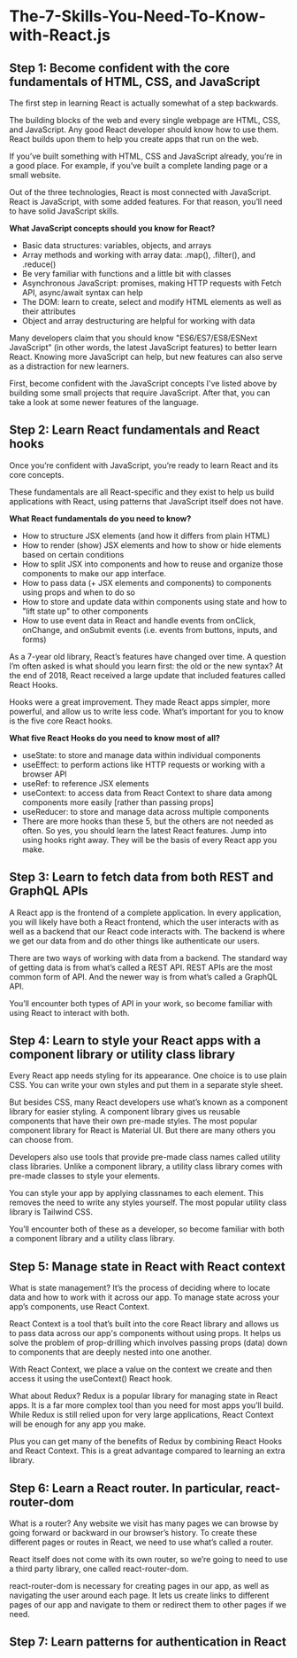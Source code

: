 # The-7-Skills-You-Need-To-Know-with-React.js

<h2>Step 1: Become confident with the core fundamentals of HTML, CSS, and JavaScript</h2>

The first step in learning React is actually somewhat of a step backwards.

The building blocks of the web and every single webpage are HTML, CSS, and JavaScript. Any good React developer should know how to use them. React builds upon them to help you create apps that run on the web.

If you’ve built something with HTML, CSS and JavaScript already, you’re in a good place. For example, if you’ve built a complete landing page or a small website.

Out of the three technologies, React is most connected with JavaScript. React is JavaScript, with some added features. For that reason, you’ll need to have solid JavaScript skills.

<b>What JavaScript concepts should you know for React?</b>

<ul>
<li>Basic data structures: variables, objects, and arrays</li>
<li>Array methods and working with array data: .map(), .filter(), and .reduce()</li>
<li>Be very familiar with functions and a little bit with classes</li>
<li>Asynchronous JavaScript: promises, making HTTP requests with Fetch API, async/await syntax can help</li>
<li>The DOM: learn to create, select and modify HTML elements as well as their attributes</li>
<li>Object and array destructuring are helpful for working with data</li></ul>

Many developers claim that you should know "ES6/ES7/ES8/ESNext JavaScript" (in other words, the latest JavaScript features) to better learn React. Knowing more JavaScript can help, but new features can also serve as a distraction for new learners.

First, become confident with the JavaScript concepts I've listed above by building some small projects that require JavaScript. After that, you can take a look at some newer features of the language.


<h2>Step 2: Learn React fundamentals and React hooks</h2>

Once you’re confident with JavaScript, you’re ready to learn React and its core concepts.

These fundamentals are all React-specific and they exist to help us build applications with React, using patterns that JavaScript itself does not have.

<b>What React fundamentals do you need to know?</b>
<ul>
<li>
How to structure JSX elements (and how it differs from plain HTML)
  </li>
<li>How to render (show) JSX elements and how to show or hide elements based on certain conditions  </li>
<li>How to split JSX into components and how to reuse and organize those components to make our app interface.  </li>
<li>How to pass data (+ JSX elements and components) to components using props and when to do so  </li>
<li>How to store and update data within components using state and how to "lift state up" to other components  </li>

<li>How to use event data in React and handle events from onClick, onChange, and onSubmit events (i.e. events from buttons, inputs, and forms)  </li>
</ul>
As a 7-year old library, React’s features have changed over time. A question I’m often asked is what should you learn first: the old or the new syntax? At the end of 2018, React received a large update that included features called React Hooks. 


Hooks were a great improvement. They made React apps simpler, more powerful, and allow us to write less code. What’s important for you to know is the five core React hooks.

<b>What five React Hooks do you need to know most of all?</b>
  <ul><li>
useState: to store and manage data within individual components</li><li>
useEffect: to perform actions like HTTP requests or working with a browser API</li><li>
useRef: to reference JSX elements</li><li>
useContext: to access data from React Context to share data among components more easily [rather than passing props]</li><li>
useReducer: to store and manage data across multiple components</li><li>
There are more hooks than these 5, but the others are not needed as often. So yes, you should learn the latest React features. Jump into using hooks right away. They will be the basis of every React app you make.</li>
</ul>
<h2>Step 3: Learn to fetch data from both REST and GraphQL APIs</h2>

A React app is the frontend of a complete application. In every application, you will likely have both a React frontend, which the user interacts with as well as a backend that our React code interacts with. The backend is where we get our data from and do other things like authenticate our users.

There are two ways of working with data from a backend. The standard way of getting data is from what’s called a REST API. REST APIs are the most common form of API. And the newer way is from what’s called a GraphQL API.

You’ll encounter both types of API in your work, so become familiar with using React to interact with both.

<h2>Step 4: Learn to style your React apps with a component library or utility class library</h2>

Every React app needs styling for its appearance. One choice is to use plain CSS. You can write your own styles and put them in a separate style sheet.

But besides CSS, many React developers use what’s known as a component library for easier styling. A component library gives us reusable components that have their own pre-made styles. The most popular component library for React is Material UI. But there are many others you can choose from.

Developers also use tools that provide pre-made class names called utility class libraries. Unlike a component library, a utility class library comes with pre-made classes to style your elements.

You can style your app by applying classnames to each element. This removes the need to write any styles yourself. The most popular utility class library is Tailwind CSS.

You’ll encounter both of these as a developer, so become familiar with both a component library and a utility class library.


<h2>Step 5: Manage state in React with React context</h2>

What is state management? It’s the process of deciding where to locate data and how to work with it across our app. To manage state across your app’s components, use React Context.

React Context is a tool that’s built into the core React library and allows us to pass data across our app's components without using props. It helps us solve the problem of prop-drilling which involves passing props (data) down to components that are deeply nested into one another.

With React Context, we place a value on the context we create and then access it using the useContext() React hook.

What about Redux? Redux is a popular library for managing state in React apps. It is a far more complex tool than you need for most apps you’ll build. While Redux is still relied upon for very large applications, React Context will be enough for any app you make.

Plus you can get many of the benefits of Redux by combining React Hooks and React Context. This is a great advantage compared to learning an extra library.
<h2>Step 6: Learn a React router. In particular, react-router-dom</h2>

What is a router? Any website we visit has many pages we can browse by going forward or backward in our browser’s history. To create these different pages or routes in React, we need to use what’s called a router.

React itself does not come with its own router, so we’re going to need to use a third party library, one called react-router-dom.

react-router-dom is necessary for creating pages in our app, as well as navigating the user around each page. It lets us create links to different pages of our app and navigate to them or redirect them to other pages if we need.

<h2>Step 7: Learn patterns for authentication in React</h2>
